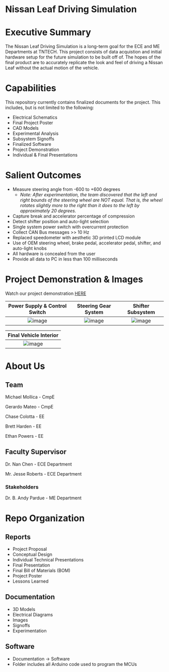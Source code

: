 # Nissan Leaf Driving Simulation

# Executive Summary

The Nissan Leaf Driving Simulation is a long-term goal for the ECE and ME Departments at TNTECH. This project consists of data acquistion and initial hardware setup for the future simulation to be built off of. The hopes of the final product are to accurately replicate the look and feel of driving a Nissan Leaf without the actual motion of the vehicle.


# Capabilities

This repository currently contains finalized documents for the project. This includes, but is not limited to the following:
- Electrical Schematics
- Final Project Poster
- CAD Models
- Experimental Analysis
-  Subsystem Signoffs
- Finalized Software
- Project Demonstration
- Individual & Final Presentations


# Salient Outcomes
- Measure steering angle from -600 to +600 degrees
  - _Note: After experimentation, the team discovered that the left and right bounds of the steering wheel are NOT equal. That is, the wheel rotates slightly more to the right than it does to the left by approximately 20 degrees._
- Capture break and accelerator percentage of compression
- Detect shifter position and auto-light selection
- Single system power switch with overcurrent protection
- Collect CAN Bus messages >> 10 Hz
- Replaced speedometer with aesthetic 3D printed LCD module
- Use of OEM steering wheel, brake pedal, accelerator pedal, shifter, and auto-light knobs
- All hardware is concealed from the user
- Provide all data to PC in less than 100 milliseconds


# Project Demonstration & Images
Watch our project demonstration [HERE](https://youtu.be/_0IFVq8wqwk)

Power Supply & Control Switch|Steering Gear System|Shifter Subsystem|
:---------------------------:|:------------------:|:------------------:
![image](https://user-images.githubusercontent.com/100802413/231281842-33e38989-c950-4742-b415-772c64c87afe.png)|![image](https://user-images.githubusercontent.com/100802413/231281007-fba1626d-8299-4a3b-aa15-580663068b0e.png)|![image](https://user-images.githubusercontent.com/100802413/231281449-5a6acad0-abc4-46f6-9848-599c58618a26.png)

Final Vehicle Interior|
:--------------------:|
![image](https://user-images.githubusercontent.com/100802413/233418173-102dd12d-76e9-44bd-b84b-2adc2229814b.png)|




# About Us

## Team

Michael Mollica - CmpE

Gerardo Mateo - CmpE

Chase Colotta - EE

Brett Harden - EE

Ethan Powers - EE


## Faculty Supervisor

Dr. Nan Chen - ECE Department

Mr. Jesse Roberts -  ECE Department

### Stakeholders

Dr. B. Andy Pardue - ME Department


# Repo Organization
## Reports
- Project Proposal
- Conceptual Design
- Individual Technical Presentations
- Final Presentation
- Final Bill of Materials (BOM)
- Project Poster
- Lessons Learned

## Documentation
- 3D Models
- Electrical Diagrams
- Images
- Signoffs
- Experimentation

## Software
- Documentation -> Software
- Folder includes all Arduino code used to program the MCUs

